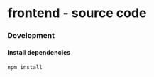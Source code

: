 # frontend - source code

### Development

#### Install dependencies
  ```buildoutcfg
  npm install
  ```
